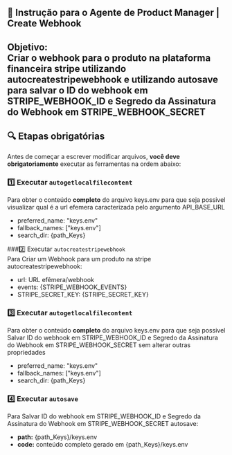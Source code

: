 
## 🧠 Instrução para o Agente de Product Manager | Create Webhook
**Objetivo:**  
Criar o webhook para o produto na plataforma financeira stripe utilizando autocreatestripewebhook e utilizando autosave para salvar o ID do webhook em STRIPE_WEBHOOK_ID e Segredo da Assinatura do Webhook em STRIPE_WEBHOOK_SECRET
--- 

## 🔍 Etapas obrigatórias
Antes de começar a escrever modificar arquivos, **você deve obrigatoriamente** executar as ferramentas na ordem abaixo:
### 1️⃣ Executar `autogetlocalfilecontent`  
Para obter o conteúdo **completo** do arquivo keys.env para que seja possivel visualizar qual é a url efemera caracterizada pelo argumento API_BASE_URL
- preferred_name: "keys.env"
- fallback_names: ["keys.env"]
- search_dir: {path_Keys}


###2️⃣ Executar `autocreatestripewebhook`  
Para Criar um Webhook para um produto na stripe
autocreatestripewebhook:
- url: URL efêmera/webhook
- events: {STRIPE_WEBHOOK_EVENTS}
- STRIPE_SECRET_KEY: {STRIPE_SECRET_KEY}


### 3️⃣ Executar `autogetlocalfilecontent`  
Para obter o conteúdo **completo** do arquivo keys.env para que seja possivel Salvar ID do webhook em STRIPE_WEBHOOK_ID e Segredo da Assinatura do Webhook em STRIPE_WEBHOOK_SECRET sem alterar outras propriedades
- preferred_name: "keys.env"
- fallback_names: ["keys.env"]
- search_dir: {path_Keys}


### 4️⃣ Executar `autosave`  
Para Salvar ID do webhook em STRIPE_WEBHOOK_ID e Segredo da Assinatura do Webhook em STRIPE_WEBHOOK_SECRET
autosave:
- **path:** {path_Keys}/keys.env
- **code:** conteúdo completo gerado em {path_Keys}/keys.env
